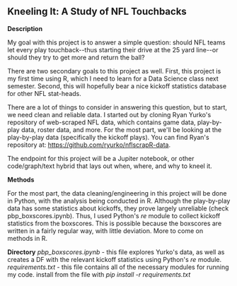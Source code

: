 ## Kneeling It: A Study of NFL Touchbacks

**Description**

My goal with this project is to answer a simple question: should NFL teams let every play touchback--thus starting their drive at the 25 yard line--or should they try to get more and return the ball?

There are two secondary goals to this project as well. First, this project is my first time using R, which I need to learn for a Data Science class next semester. Second, this will hopefully bear a nice kickoff statistics database for other NFL stat-heads.

There are a lot of things to consider in answering this question, but to start, we need clean and reliable data. I started out by cloning Ryan Yurko's repository of web-scraped NFL data, which contains game data, play-by-play data, roster data, and more. For the most part, we'll be looking at the play-by-play data (specifically the kickoff plays). You can find Ryan's repository at: https://github.com/ryurko/nflscrapR-data.

The endpoint for this project will be a Jupiter notebook, or other code/graph/text hybrid that lays out when, where, and why to kneel it.

**Methods**

For the most part, the data cleaning/engineering in this project will be done in Python, with the analysis being conducted in R. Although the play-by-play data has some statistics about kickoffs, they prove largely unreliable (check pbp_boxscores.ipynb). Thus, I used Python's *re* module to collect kickoff statistics from the boxscores. This is possible because the boxscores are written in a fairly regular way, with little deviation. More to come on methods in R.

**Directory**
*pbp_boxscores.ipynb* - this file explores Yurko's data, as well as creates a DF with the relevant kickoff statistics using Python's *re* module.
*requirements.txt* - this file contains all of the necessary modules for running my code. install from the file with *pip install -r requirements.txt*